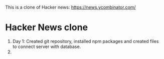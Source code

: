 This is a clone of Hacker news:
https://news.ycombinator.com/

<h1>Hacker News clone</h1>
<ol>
    <li>Day 1: Created git repository, installed npm packages and created files to connect server with database.</li>
    <li></li>



</ol>